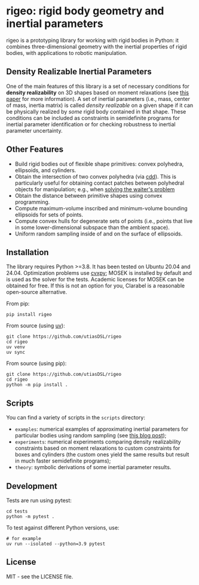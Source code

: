 # rigeo: rigid body geometry and inertial parameters

rigeo is a prototyping library for working with rigid bodies in Python: it combines
three-dimensional geometry with the inertial properties of rigid bodies, with
applications to robotic manipulation.

## Density Realizable Inertial Parameters

One of the main features of this library is a set of necessary conditions for
**density realizability** on 3D shapes based on moment relaxations (see [this
paper](https://arxiv.org/abs/2411.07079) for more information). A set of
inertial parameters (i.e., mass, center of mass, inertia matrix) is called
*density realizable* on a given shape if it can be physically realized by
*some* rigid body contained in that shape. These conditions can be included as
constraints in semidefinite programs for inertial parameter identification or
for checking robustness to inertial parameter uncertainty.

## Other Features

* Build rigid bodies out of flexible shape primitives: convex polyhedra,
  ellipsoids, and cylinders.
* Obtain the intersection of two convex polyhedra (via
  [cdd](https://pycddlib.readthedocs.io)). This is particularly useful for
  obtaining contact patches between polyhedral objects for manipulation; e.g.,
  when [solving the waiter's problem](https://arxiv.org/abs/2305.17484)
* Obtain the distance between primitive shapes using convex programming.
* Compute maximum-volume inscribed and minimum-volume bounding ellipsoids for
  sets of points.
* Compute convex hulls for degenerate sets of points (i.e., points that live in
  some lower-dimensional subspace than the ambient space).
* Uniform random sampling inside of and on the surface of ellipsoids.

## Installation

The library requires Python >=3.8. It has been tested on Ubuntu 20.04 and
24.04. Optimization problems use [cvxpy](https://www.cvxpy.org/); MOSEK is
installed by default and is used as the solver for the tests. Academic licenses
for MOSEK can be obtained for free. If this is not an option for you, Clarabel
is a reasonable open-source alternative.

From pip:
```
pip install rigeo
```

From source (using [uv](https://docs.astral.sh/uv/)):
```
git clone https://github.com/utiasDSL/rigeo
cd rigeo
uv venv
uv sync
```

From source (using pip):
```
git clone https://github.com/utiasDSL/rigeo
cd rigeo
python -m pip install .
```

## Scripts

You can find a variety of scripts in the `scripts` directory:

* `examples`: numerical examples of approximating inertial parameters for
  particular bodies using random sampling (see [this blog
  post](https://adamheins.com/blog/cuboid-inertia));
* `experiments`: numerical experiments comparing density realizability
  constraints based on moment relaxations to custom constraints for boxes and
  cylinders (the custom ones yield the same results but result in much faster
  semidefinite programs);
* `theory`: symbolic derivations of some inertial parameter results.

## Development

Tests are run using pytest:
```
cd tests
python -m pytest .
```

To test against different Python versions, use:
```
# for example
uv run --isolated --python=3.9 pytest
```

## License

MIT - see the LICENSE file.
